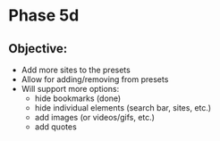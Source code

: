 # Phase 5d

## **Objective:**
- Add more sites to the presets
- Allow for adding/removing from presets
- Will support more options:
   - hide bookmarks (done)
   - hide individual elements (search bar, sites, etc.)
   - add images (or videos/gifs, etc.)
   - add quotes